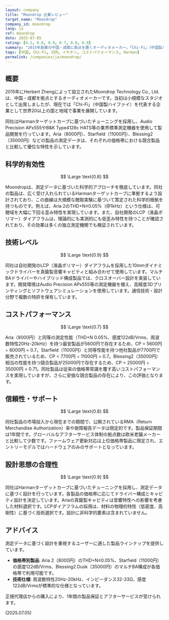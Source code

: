 ```yaml
---
layout: company
title: "Moondrop 企業レビュー"
target_name: "Moondrop"
company_id: moondrop
lang: ja
ref: moondrop
date: 2025-07-05
rating: [4.1, 0.8, 0.9, 0.7, 0.8, 0.9]
summary: "2015年創業の中国・成都に拠点を置くオーディオメーカー。「Chi-Fi」（中国製ハイファイ）の代表格として、Harmanカーブをベースとした科学的アプローチで高品質なIEMを低価格で提供。特にAria・Starfield・Blessing等の製品は世界的に高い評価を得ており、従来の価格帯の常識を覆す圧倒的なコストパフォーマンスを実現。Audio Precision APx555等の最先端測定機器を駆使した開発体制で、オーディオファイル層からエントリーユーザーまで幅広い支持を獲得しています。"
tags: [中国, Chi-Fi, IEM, イヤホン, コストパフォーマンス, Harman]
permalink: /companies/ja/moondrop/
---
```


## 概要

2015年にHerbert Zhengによって設立されたMoondrop Technology Co., Ltd.は、中国・成都を拠点とするオーディオメーカーです。当初は小規模なスタジオとして出発しましたが、現在では「Chi-Fi」（中国製ハイファイ）を代表する企業として世界20以上の国と地域で事業を展開しています。

同社はHarmanターゲットカーブに基づいたチューニングを採用し、Audio Precision APx555やB&K Type4128c HATS等の業界標準測定機器を使用して製品開発を行っています。Aria（8000円）、Starfield（11000円）、Blessing2（35000円）などの製品の測定データは、それぞれの価格帯における競合製品と比較して優位な特性を示しています。

## 科学的有効性

$$ \Large \text{0.8} $$

Moondropは、測定データに基づいた科学的アプローチを徹底しています。同社の製品は、広く受け入れられているHarmanターゲットカーブに準拠するよう設計されており、この曲線は大規模な聴取実験に基づいて策定された科学的根拠を持つものです。例えば、Aria 2のTHD+N≤0.05%（@1kHz）という仕様は、可聴域を大幅に下回る歪み特性を実現しています。また、自社開発のLCP（液晶ポリマー）ダイアフラムは、理論的にも実測的にも低歪み特性を持つことが確認されており、その効果は多くの独立測定機関でも検証されています。

## 技術レベル

$$ \Large \text{0.9} $$

同社は自社開発のLCP（液晶ポリマー）ダイアフラムを採用した10mmダイナミックドライバーを真鍮製音響キャビティと組み合わせて使用しています。マルチBAドライバーやハイブリッド構成製品では、クロスオーバー設計を実装しています。開発環境はAudio Precision APx555等の測定機器を備え、高精度3Dプリンティングとソフトウェアシミュレーションを使用しています。通信技術・設計分野で複数の特許を保有しています。

## コストパフォーマンス

$$ \Large \text{0.7} $$

Aria（8000円）と同等の測定性能（THD+N 0.05%、感度122dB/Vrms、周波数特性20Hz-20kHz）を持つ最安製品が5600円で存在するため、CP = 5600円 ÷ 8000円 = 0.7。Starfield（11000円）と同等性能を持つ他社製品が7700円で販売されているため、CP = 7700円 ÷ 11000円 = 0.7。Blessing2（35000円）相当の性能を持つ競合製品が25000円で存在するため、CP = 25000円 ÷ 35000円 = 0.71。同社製品は従来の価格帯常識を覆す高いコストパフォーマンスを実現していますが、さらに安価な競合製品の存在により、この評価となります。

## 信頼性・サポート

$$ \Large \text{0.8} $$

同社製品の市場投入から現在までの期間で、公開されているRMA（Return Merchandise Authorization）率や故障報告データは限定的です。製品保証期間は1年間です。グローバルなアフターサービス体制の拠点数は欧米老舗メーカーと比較して少数です。ファームウェア更新対応は上位価格帯製品に限定され、エントリーモデルではハードウェアのみのサポートとなっています。

## 設計思想の合理性

$$ \Large \text{0.9} $$

同社はHarmanターゲットカーブに基づいたチューニングを採用し、測定データに基づく設計を行っています。各製品の価格帯に応じてドライバー構成とキャビティ設計を決定しています。Ariaの真鍮製キャビティは音響特性への影響を考慮した材料選択です。LCPダイアフラムの採用は、材料の物理的特性（低密度、高剛性）に基づく技術選択です。設計に非科学的要素は含まれていません。

## アドバイス

測定データに基づく設計を重視するユーザーに適した製品ラインナップを提供しています。

- **価格帯別製品**: Aria 2（8000円）のTHD+N≤0.05%、Starfield（11000円）の感度122dB/Vrms、Blessing2 Dusk（35000円）のマルチBA構成が各価格帯で利用可能です。
- **技術仕様**: 周波数特性20Hz-20kHz、インピーダンス32-33Ω、感度122dB/Vrmsが標準的な仕様となっています。

正規代理店からの購入により、1年間の製品保証とアフターサービスが受けられます。

(2025.07.05)
